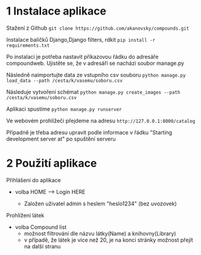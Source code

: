 # 1 **Instalace aplikace**

Stažení z Github
`git clone https://github.com/akanovsky/compounds.git`

Instalace balíčků Django,Django filters, rdkit
`pip install -r requirements.txt`

Po instalaci je potřeba nastavit příkazovou řádku do adresáře compoundweb.
Ujistěte se, že v adresáři se nachází soubor manage.py

Následně naimportujte data ze vstupního csv souboru
`python manage.py load_data --path /cesta/k/vasemu/soboru.csv`

Následuje vytvoření schémat
`python manage.py create_images --path /cesta/k/vasemu/soboru.csv`

Aplikaci spustíme
`python manage.py runserver`

Ve webovém prohlížeči přejdeme na adresu
`http://127.0.0.1:8000/catalog`

Případně je třeba adresu upravit podle informace v řádku "Starting development server at" po spuštění serveru

# 2 **Použití aplikace**

Přihlášení do aplikace
- volba HOME --> Login HERE

  - Založen uživatel admin s heslem "heslo1234" (bez uvozovek)

Prohlížení látek
- volba Compound list
  - možnost filtrování dle názvu látky(Name) a knihovny(Library)
  - v případě, že látek je více než 20, je na konci stránky možnost přejít na další stranu
  


